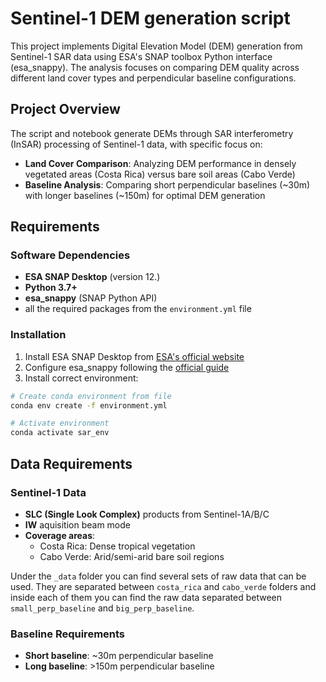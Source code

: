 # Sentinel-1 DEM generation script

This project implements Digital Elevation Model (DEM) generation from Sentinel-1 SAR data using ESA's SNAP toolbox Python interface (esa_snappy). The analysis focuses on comparing DEM quality across different land cover types and perpendicular baseline configurations.

## Project Overview

The script and notebook generate DEMs through SAR interferometry (InSAR) processing of Sentinel-1 data, with specific focus on:

- **Land Cover Comparison**: Analyzing DEM performance in densely vegetated areas (Costa Rica) versus bare soil areas (Cabo Verde)
- **Baseline Analysis**: Comparing short perpendicular baselines (~30m) with longer baselines (~150m) for optimal DEM generation

## Requirements

### Software Dependencies
- **ESA SNAP Desktop** (version 12.)
- **Python 3.7+**
- **esa_snappy** (SNAP Python API)
- all the required packages from the ```environment.yml``` file

### Installation
1. Install ESA SNAP Desktop from [ESA's official website](https://step.esa.int/main/download/snap-download/)
2. Configure esa_snappy following the [official guide](https://senbox.atlassian.net/wiki/spaces/SNAP/pages/50855941/Configure+Python+to+use+the+SNAP-Python+snappy+interface)
3. Install correct environment:
```bash
# Create conda environment from file
conda env create -f environment.yml

# Activate environment
conda activate sar_env
```

## Data Requirements

### Sentinel-1 Data
- **SLC (Single Look Complex)** products from Sentinel-1A/B/C
- **IW** aquisition beam mode 
- **Coverage areas**:
  - Costa Rica: Dense tropical vegetation
  - Cabo Verde: Arid/semi-arid bare soil regions

Under the ```_data``` folder you can find several sets of raw data that can be used. They are separated between ```costa_rica``` and ```cabo_verde``` folders and inside each of them you can find the raw data separated between ```small_perp_baseline``` and ```big_perp_baseline```.

### Baseline Requirements
- **Short baseline**: ~30m perpendicular baseline
- **Long baseline**: >150m perpendicular baseline